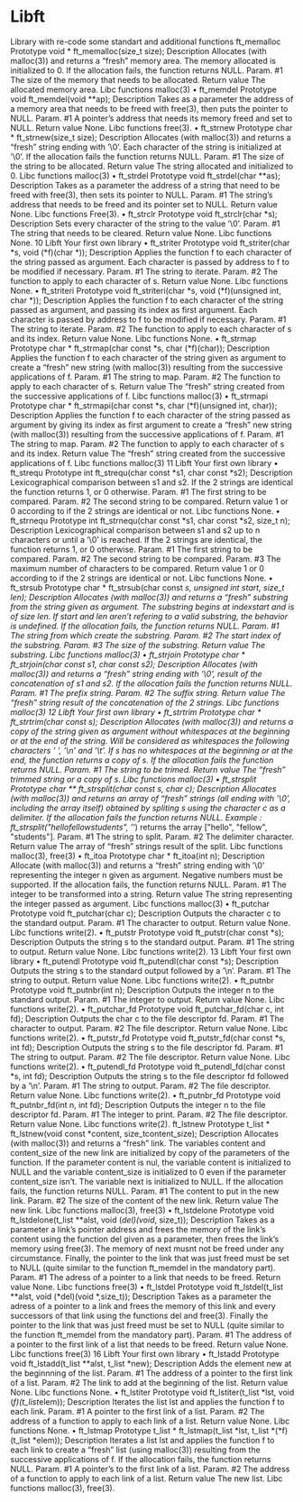 # Libft
Library with re-code some standart and additional functions
ft_memalloc
Prototype void * ft_memalloc(size_t size);
Description Allocates (with malloc(3)) and returns a “fresh” memory
area. The memory allocated is initialized to 0. If the allocation
fails, the function returns NULL.
Param. #1 The size of the memory that needs to be allocated.
Return value The allocated memory area.
Libc functions malloc(3)
•
ft_memdel
Prototype void ft_memdel(void **ap);
Description Takes as a parameter the address of a memory area that needs
to be freed with free(3), then puts the pointer to NULL.
Param. #1 A pointer’s address that needs its memory freed and set to
NULL.
Return value None.
Libc functions free(3).
•
ft_strnew
Prototype char * ft_strnew(size_t size);
Description Allocates (with malloc(3)) and returns a “fresh” string ending
with ’\0’. Each character of the string is initialized at
’\0’. If the allocation fails the function returns NULL.
Param. #1 The size of the string to be allocated.
Return value The string allocated and initialized to 0.
Libc functions malloc(3)
•
ft_strdel
Prototype void ft_strdel(char **as);
Description Takes as a parameter the address of a string that need to be
freed with free(3), then sets its pointer to NULL.
Param. #1 The string’s address that needs to be freed and its pointer set
to NULL.
Return value None.
Libc functions Free(3).
•
ft_strclr
Prototype void ft_strclr(char *s);
Description Sets every character of the string to the value ’\0’.
Param. #1 The string that needs to be cleared.
Return value None.
Libc functions None.
10
Libft Your first own library
•
ft_striter
Prototype void ft_striter(char *s, void (*f)(char *));
Description Applies the function f to each character of the string passed
as argument. Each character is passed by address to f to be
modified if necessary.
Param. #1 The string to iterate.
Param. #2 The function to apply to each character of s.
Return value None.
Libc functions None.
•
ft_striteri
Prototype void ft_striteri(char *s, void (*f)(unsigned int,
char *));
Description Applies the function f to each character of the string passed
as argument, and passing its index as first argument. Each
character is passed by address to f to be modified if necessary.
Param. #1 The string to iterate.
Param. #2 The function to apply to each character of s and its index.
Return value None.
Libc functions None.
•
ft_strmap
Prototype char * ft_strmap(char const *s, char (*f)(char));
Description Applies the function f to each character of the string given
as argument to create a “fresh” new string (with malloc(3))
resulting from the successive applications of f.
Param. #1 The string to map.
Param. #2 The function to apply to each character of s.
Return value The “fresh” string created from the successive applications of
f.
Libc functions malloc(3)
•
ft_strmapi
Prototype char * ft_strmapi(char const *s, char
(*f)(unsigned int, char));
Description Applies the function f to each character of the string passed
as argument by giving its index as first argument to create a
“fresh” new string (with malloc(3)) resulting from the successive
applications of f.
Param. #1 The string to map.
Param. #2 The function to apply to each character of s and its index.
Return value The “fresh” string created from the successive applications of
f.
Libc functions malloc(3)
11
Libft Your first own library
•
ft_strequ
Prototype int ft_strequ(char const *s1, char const *s2);
Description Lexicographical comparison between s1 and s2. If the 2
strings are identical the function returns 1, or 0 otherwise.
Param. #1 The first string to be compared.
Param. #2 The second string to be compared.
Return value 1 or 0 according to if the 2 strings are identical or not.
Libc functions None.
•
ft_strnequ
Prototype int ft_strnequ(char const *s1, char const *s2,
size_t n);
Description Lexicographical comparison between s1 and s2 up to n characters
or until a ’\0’ is reached. If the 2 strings are identical,
the function returns 1, or 0 otherwise.
Param. #1 The first string to be compared.
Param. #2 The second string to be compared.
Param. #3 The maximum number of characters to be compared.
Return value 1 or 0 according to if the 2 strings are identical or not.
Libc functions None.
•
ft_strsub
Prototype char * ft_strsub(char const *s, unsigned int
start, size_t len);
Description Allocates (with malloc(3)) and returns a “fresh” substring
from the string given as argument. The substring begins at
indexstart and is of size len. If start and len aren’t refering
to a valid substring, the behavior is undefined. If the
allocation fails, the function returns NULL.
Param. #1 The string from which create the substring.
Param. #2 The start index of the substring.
Param. #3 The size of the substring.
Return value The substring.
Libc functions malloc(3)
•
ft_strjoin
Prototype char * ft_strjoin(char const *s1, char const
*s2);
Description Allocates (with malloc(3)) and returns a “fresh” string ending
with ’\0’, result of the concatenation of s1 and s2. If
the allocation fails the function returns NULL.
Param. #1 The prefix string.
Param. #2 The suffix string.
Return value The “fresh” string result of the concatenation of the 2 strings.
Libc functions malloc(3)
12
Libft Your first own library
•
ft_strtrim
Prototype char * ft_strtrim(char const *s);
Description Allocates (with malloc(3)) and returns a copy of the string
given as argument without whitespaces at the beginning or at
the end of the string. Will be considered as whitespaces the
following characters ’ ’, ’\n’ and ’\t’. If s has no whitespaces
at the beginning or at the end, the function returns a
copy of s. If the allocation fails the function returns NULL.
Param. #1 The string to be trimed.
Return value The “fresh” trimmed string or a copy of s.
Libc functions malloc(3)
•
ft_strsplit
Prototype char ** ft_strsplit(char const *s, char c);
Description Allocates (with malloc(3)) and returns an array of “fresh”
strings (all ending with ’\0’, including the array itself) obtained
by spliting s using the character c as a delimiter.
If the allocation fails the function returns NULL. Example
: ft_strsplit("*hello*fellow***students*", ’*’) returns
the array ["hello", "fellow", "students"].
Param. #1 The string to split.
Param. #2 The delimiter character.
Return value The array of “fresh” strings result of the split.
Libc functions malloc(3), free(3)
•
ft_itoa
Prototype char * ft_itoa(int n);
Description Allocate (with malloc(3)) and returns a “fresh” string ending
with ’\0’ representing the integer n given as argument.
Negative numbers must be supported. If the allocation fails,
the function returns NULL.
Param. #1 The integer to be transformed into a string.
Return value The string representing the integer passed as argument.
Libc functions malloc(3)
•
ft_putchar
Prototype void ft_putchar(char c);
Description Outputs the character c to the standard output.
Param. #1 The character to output.
Return value None.
Libc functions write(2).
•
ft_putstr
Prototype void ft_putstr(char const *s);
Description Outputs the string s to the standard output.
Param. #1 The string to output.
Return value None.
Libc functions write(2).
13
Libft Your first own library
•
ft_putendl
Prototype void ft_putendl(char const *s);
Description Outputs the string s to the standard output followed by a
’\n’.
Param. #1 The string to output.
Return value None.
Libc functions write(2).
•
ft_putnbr
Prototype void ft_putnbr(int n);
Description Outputs the integer n to the standard output.
Param. #1 The integer to output.
Return value None.
Libc functions write(2).
•
ft_putchar_fd
Prototype void ft_putchar_fd(char c, int fd);
Description Outputs the char c to the file descriptor fd.
Param. #1 The character to output.
Param. #2 The file descriptor.
Return value None.
Libc functions write(2).
•
ft_putstr_fd
Prototype void ft_putstr_fd(char const *s, int fd);
Description Outputs the string s to the file descriptor fd.
Param. #1 The string to output.
Param. #2 The file descriptor.
Return value None.
Libc functions write(2).
•
ft_putendl_fd
Prototype void ft_putendl_fd(char const *s, int fd);
Description Outputs the string s to the file descriptor fd followed by a
’\n’.
Param. #1 The string to output.
Param. #2 The file descriptor.
Return value None.
Libc functions write(2).
•
ft_putnbr_fd
Prototype void ft_putnbr_fd(int n, int fd);
Description Outputs the integer n to the file descriptor fd.
Param. #1 The integer to print.
Param. #2 The file descriptor.
Return value None.
Libc functions write(2).
ft_lstnew
Prototype t_list * ft_lstnew(void const *content, size_tcontent_size);
Description Allocates (with malloc(3)) and returns a “fresh” link. The
variables content and content_size of the new link are initialized
by copy of the parameters of the function. If the parameter
content is nul, the variable content is initialized to
NULL and the variable content_size is initialized to 0 even
if the parameter content_size isn’t. The variable next is
initialized to NULL. If the allocation fails, the function returns
NULL.
Param. #1 The content to put in the new link.
Param. #2 The size of the content of the new link.
Return value The new link.
Libc functions malloc(3), free(3)
•
ft_lstdelone
Prototype void ft_lstdelone(t_list **alst, void (*del)(void*, size_t));
Description Takes as a parameter a link’s pointer address and frees the
memory of the link’s content using the function del given as
a parameter, then frees the link’s memory using free(3). The
memory of next musnt not be freed under any circumstance.
Finally, the pointer to the link that was just freed must be
set to NULL (quite similar to the function ft_memdel in the
mandatory part).
Param. #1 The adress of a pointer to a link that needs to be freed.
Return value None.
Libc functions free(3)
•
ft_lstdel
Prototype void ft_lstdel(t_list **alst, void (*del)(void *,size_t));
Description Takes as a parameter the adress of a pointer to a link and
frees the memory of this link and every successors of that link
using the functions del and free(3). Finally the pointer to
the link that was just freed must be set to NULL (quite similar
to the function ft_memdel from the mandatory part).
Param. #1 The address of a pointer to the first link of a list that needs
to be freed.
Return value None.
Libc functions free(3)
16
Libft Your first own library
•
ft_lstadd
Prototype void ft_lstadd(t_list **alst, t_list *new);
Description Adds the element new at the beginnning of the list.
Param. #1 The address of a pointer to the first link of a list.
Param. #2 The link to add at the beginning of the list.
Return value None.
Libc functions None.
•
ft_lstiter
Prototype void ft_lstiter(t_list *lst, void (*f)(t_list*elem));
Description Iterates the list lst and applies the function f to each link.
Param. #1 A pointer to the first link of a list.
Param. #2 The address of a function to apply to each link of a list.
Return value None.
Libc functions None.
•
ft_lstmap
Prototype t_list * ft_lstmap(t_list *lst, t_list *(*f)(t_list *elem));
Description Iterates a list lst and applies the function f to each link to
create a “fresh” list (using malloc(3)) resulting from the successive
applications of f. If the allocation fails, the function
returns NULL.
Param. #1 A pointer’s to the first link of a list.
Param. #2 The address of a function to apply to each link of a list.
Return value The new list.
Libc functions malloc(3), free(3).
